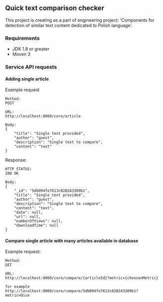 ## Quick text comparison checker
This project is creating as a part of engineering project: 'Components for detection of similar text content dedicated to Polish language'.

### Requirements
- JDK 1.8 or greater
- Moven 3

### Service API requests
#### Adding single article
Example request
```
Method: 
POST

URL:
http://localhost:8060/core/article

Body:
{
    "title": "Single text provided",
    "author": "guest",
    "description": "Single text to compare",
    "content": "text"
}
```
Response:
```
HTTP STATUS:
200 OK

Body:
{
    "_id": "5db094fe7613c028243309b1",
    "title": "Single text provided",
    "author": "guest",
    "description": "Single text to compare",
    "content": "text",
    "date": null,
    "url": null,
    "numberOfViews": null,
    "downloadTime": null
}
```


#### Compare single article with many articles available in database
Example request:
```
Method:
GET

URL:
http://localhost:8060/core/compare/{articleId}?metric={choosenMetric}

for example
http://localhost:8060/core/compare/5db094fe7613c028243309b1?metric=Dice


```